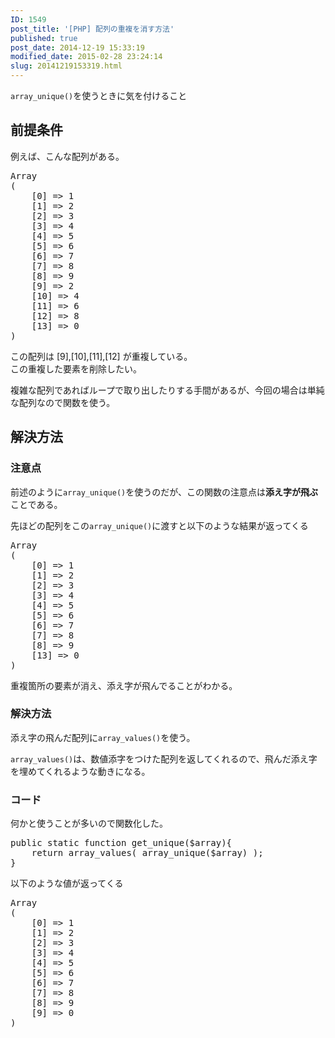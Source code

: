 ```yaml
---
ID: 1549
post_title: '[PHP] 配列の重複を消す方法'
published: true
post_date: 2014-12-19 15:33:19
modified_date: 2015-02-28 23:24:14
slug: 20141219153319.html
---
```

<p><code>array_unique()</code>を使うときに気を付けること<br />
<!--more--></p>
<h2>前提条件</h2>
<p>例えば、こんな配列がある。</p>
<pre>Array
(
    [0] => 1
    [1] => 2
    [2] => 3
    [3] => 4
    [4] => 5
    [5] => 6
    [6] => 7
    [7] => 8
    [8] => 9
    [9] => 2
    [10] => 4
    [11] => 6
    [12] => 8
    [13] => 0
)</pre>
<p>この配列は [9],[10],[11],[12] が重複している。<br />
この重複した要素を削除したい。</p>
<p>複雑な配列であればループで取り出したりする手間があるが、今回の場合は単純な配列なので関数を使う。</p>
<h2>解決方法</h2>
<h3>注意点</h3>
<p>前述のように<code>array_unique()</code>を使うのだが、この関数の注意点は<strong>添え字が飛ぶ</strong>ことである。</p>
<p>先ほどの配列をこの<code>array_unique()</code>に渡すと以下のような結果が返ってくる</p>
<pre>Array
(
    [0] => 1
    [1] => 2
    [2] => 3
    [3] => 4
    [4] => 5
    [5] => 6
    [6] => 7
    [7] => 8
    [8] => 9
    [13] => 0
)</pre>
<p>重複箇所の要素が消え、添え字が飛んでることがわかる。</p>
<h3>解決方法</h3>
<p>添え字の飛んだ配列に<code>array_values()</code>を使う。</p>
<p><code>array_values()</code>は、数値添字をつけた配列を返してくれるので、飛んだ添え字を埋めてくれるような動きになる。</p>
<h3>コード</h3>
<p>何かと使うことが多いので関数化した。</p>
<pre class="prettyprint linenums lang-php">public static function get_unique($array){
    return array_values( array_unique($array) );
}</pre>
<p>以下のような値が返ってくる</p>
<pre>Array
(
    [0] => 1
    [1] => 2
    [2] => 3
    [3] => 4
    [4] => 5
    [5] => 6
    [6] => 7
    [7] => 8
    [8] => 9
    [9] => 0
)</pre>